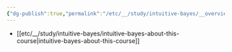 ```yaml
---
{"dg-publish":true,"permalink":"/etc/__/study/intuitive-bayes/__overview/","tags":["bayes","study"],"dgHomeLink":true,"dgShowBacklinks":true,"dgShowLocalGraph":true,"dgShowInlineTitle":true,"dgEnableSearch":true,"dgLinkPreview":true,"dgShowTags":true,"noteIcon":"","created":"2024-05-08T23:13:21.000+09:00"}
---
```



- [[etc/__/study/intuitive-bayes/intuitive-bayes-about-this-course\|intuitive-bayes-about-this-course]]